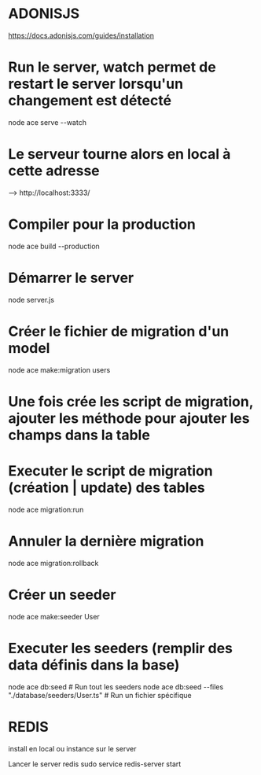 # ADONISJS

https://docs.adonisjs.com/guides/installation

# Run le server, watch permet de restart le server lorsqu'un changement est détecté

node ace serve --watch

# Le serveur tourne alors en local à cette adresse

--> http://localhost:3333/

# Compiler pour la production

node ace build --production

# Démarrer le server

node server.js

# Créer le fichier de migration d'un model

node ace make:migration users

# Une fois crée les script de migration, ajouter les méthode pour ajouter les champs dans la table

# Executer le script de migration (création | update) des tables

node ace migration:run

# Annuler la dernière migration

node ace migration:rollback

# Créer un seeder

node ace make:seeder User

# Executer les seeders (remplir des data définis dans la base)

node ace db:seed # Run tout les seeders
node ace db:seed --files "./database/seeders/User.ts" # Run un fichier spécifique

# REDIS

install en local ou instance sur le server

Lancer le server redis
sudo service redis-server start
